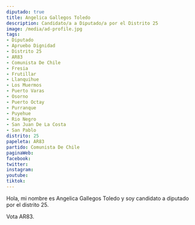 ```yaml
---
diputado: true
title: Angelica Gallegos Toledo
description: Candidato/a a Diputado/a por el Distrito 25
image: /media/ad-profile.jpg
tags:
- Diputado
- Apruebo Dignidad
- Distrito 25
- AR83
- Comunista De Chile
- Fresia
- Frutillar
- Llanquihue
- Los Muermos
- Puerto Varas
- Osorno
- Puerto Octay
- Purranque
- Puyehue
- Rio Negro
- San Juan De La Costa
- San Pablo
distrito: 25
papeleta: AR83
partido: Comunista De Chile
paginaWeb:
facebook:
twitter:
instagram:
youtube:
tiktok:
---
```

Hola, mi nombre es Angelica Gallegos Toledo y soy candidato a diputado por el distrito 25.

Vota AR83.
